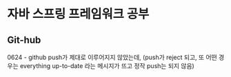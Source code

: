 # 자바 스프링 프레임워크 공부

## Git-hub
0624 - github push가 제대로 이루어지지 않았는데, (push가 reject 되고, 또 어떤 경우는 everything up-to-date 라는 메시지가 뜨고 정작 push는 되지 않음)<br>



